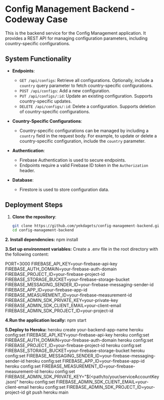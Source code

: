 # Config Management Backend - Codeway Case

This is the backend service for the Config Management application. It provides a REST API for managing configuration parameters, including country-specific configurations.

## System Functionality

- **Endpoints**:
  - `GET /api/configs`: Retrieve all configurations. Optionally, include a `country` query parameter to fetch country-specific configurations.
  - `POST /api/configs`: Add a new configuration.
  - `PUT /api/configs/:id`: Update an existing configuration. Supports country-specific updates.
  - `DELETE /api/configs/:id`: Delete a configuration. Supports deletion of country-specific configurations.

- **Country-Specific Configurations**:
  - Country-specific configurations can be managed by including a `country` field in the request body. For example, to update or delete a country-specific configuration, include the `country` parameter.

- **Authentication**:
  - Firebase Authentication is used to secure endpoints.
  - Endpoints require a valid Firebase ID token in the `Authorization` header.

- **Database**:
  - Firestore is used to store configuration data.

## Deployment Steps

1. **Clone the repository**:

   ```bash
   git clone https://github.com/yekdagets/config-management-backend.git
   cd config-management-backend
   
**2. Install dependencies:**
npm install

**3.Set up environment variables:**
Create a .env file in the root directory with the following content:

PORT=3000
FIREBASE_API_KEY=your-firebase-api-key
FIREBASE_AUTH_DOMAIN=your-firebase-auth-domain
FIREBASE_PROJECT_ID=your-firebase-project-id
FIREBASE_STORAGE_BUCKET=your-firebase-storage-bucket
FIREBASE_MESSAGING_SENDER_ID=your-firebase-messaging-sender-id
FIREBASE_APP_ID=your-firebase-app-id
FIREBASE_MEASUREMENT_ID=your-firebase-measurement-id
FIREBASE_ADMIN_SDK_PRIVATE_KEY=your-private-key
FIREBASE_ADMIN_SDK_CLIENT_EMAIL=your-client-email
FIREBASE_ADMIN_SDK_PROJECT_ID=your-project-id

**4.Run the application locally:**
npm start

**5.Deploy to Heroku:**
heroku create your-backend-app-name
heroku config:set FIREBASE_API_KEY=your-firebase-api-key
heroku config:set FIREBASE_AUTH_DOMAIN=your-firebase-auth-domain
heroku config:set FIREBASE_PROJECT_ID=your-firebase-project-id
heroku config:set FIREBASE_STORAGE_BUCKET=your-firebase-storage-bucket
heroku config:set FIREBASE_MESSAGING_SENDER_ID=your-firebase-messaging-sender-id
heroku config:set FIREBASE_APP_ID=your-firebase-app-id
heroku config:set FIREBASE_MEASUREMENT_ID=your-firebase-measurement-id
heroku config:set FIREBASE_ADMIN_SDK_PRIVATE_KEY="$(<path/to/your/serviceAccountKey.json)"
heroku config:set FIREBASE_ADMIN_SDK_CLIENT_EMAIL=your-client-email
heroku config:set FIREBASE_ADMIN_SDK_PROJECT_ID=your-project-id
git push heroku main
